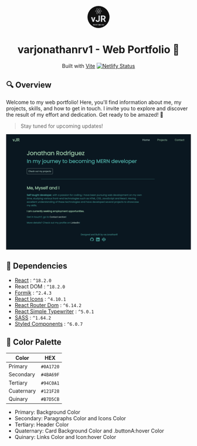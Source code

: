 <div align="center">
    <img src="https://github.com/varJonathanR/v1/blob/main/public/vJRLogo.png" alt="Logo" width="60px" style="border-radius: 50%;" />
</div>

<h1 align="center">varjonathanrv1 - Web Portfolio 👜</h1>

<p align="center">
    Built with <a href="https://vitejs.dev/" target="_blank">Vite</a>
    <a href="https://app.netlify.com/sites/varjonathanrv1/deploys" target="_blank">
        <img src="https://api.netlify.com/api/v1/badges/6420677d-7535-4211-bfc9-ebc776c3d161/deploy-status" alt="Netlify Status" />
    </a>
</p>

## 🔍 Overview

Welcome to my web portfolio! Here, you'll find information about me, my projects, skills, and how to get in touch. I invite you to explore and discover the result of my effort and dedication. Get ready to be amazed! 🤩

> Stay tuned for upcoming updates!

![varjonathanrv1_review](https://github.com/varJonathanR/v1/blob/main/public/varjonathanrv1_preview.png)

## 🔌 Dependencies

- [React](https://react.dev/) : `^18.2.0`
- React DOM : `^18.2.0`
- [Formik](https://formik.org/) : `^2.4.3`
- [React Icons](https://react-icons.github.io/react-icons/) : `^4.10.1`
- [React Router Dom](https://reactrouter.com/en/main) : `^6.14.2`
- [React Simple Typewriter](https://www.npmjs.com/package/react-simple-typewriter) : `^5.0.1`
- [SASS](https://sass-lang.com/) : `^1.64.2`
- [Styled Components](https://styled-components.com/) : `^6.0.7`

## 🎨 Color Palette

|    Color   |    HEX    |
| ---------- | --------- |
|   Primary  | `#0A1720` |
|  Secondary | `#4BA69F` |
|  Tertiary  | `#94C0A1` |
| Cuaternary | `#121F28` |
|   Quinary  | `#B7D5CB` |

- Primary: Background Color
- Secondary: Paragraphs Color and Icons Color
- Tertiary: Header Color
- Quaternary: Card Background Color and .buttonA:hover Color
- Quinary: Links Color and Icon:hover Color